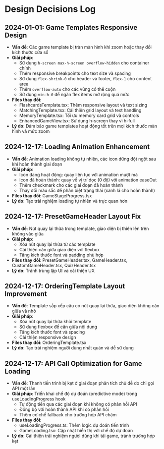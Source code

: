 
# Design Decisions Log

## 2024-01-01: Game Templates Responsive Design
- **Vấn đề**: Các game template bị tràn màn hình khi zoom hoặc thay đổi kích thước cửa sổ
- **Giải pháp**: 
  - Sử dụng `h-screen max-h-screen overflow-hidden` cho container chính
  - Thêm responsive breakpoints cho text size và spacing
  - Sử dụng `flex-shrink-0` cho header và footer, `flex-1` cho content area
  - Thêm `overflow-auto` cho các vùng có thể cuộn
  - Sử dụng `min-h-0` để ngăn flex items mở rộng quá mức
- **Files thay đổi**:
  - FlashcardsTemplate.tsx: Thêm responsive layout và text sizing
  - MatchingTemplate.tsx: Cải thiện grid layout và text handling
  - MemoryTemplate.tsx: Tối ưu memory card grid và controls
  - EnhancedGameView.tsx: Sử dụng h-screen thay vì h-full
- **Lý do**: Đảm bảo game templates hoạt động tốt trên mọi kích thước màn hình và mức zoom

## 2024-12-17: Loading Animation Enhancement
- **Vấn đề**: Animation loading không tự nhiên, các icon dừng đột ngột sau khi hoàn thành giai đoạn
- **Giải pháp**: 
  - Icon đang hoạt động: quay liên tục với animation mượt mà
  - Icon đã hoàn thành: quay về vị trí dọc (0 độ) với animation easeOut
  - Thêm checkmark cho các giai đoạn đã hoàn thành
  - Thay đổi màu sắc để phân biệt trạng thái (xanh lá cho hoàn thành)
- **Files thay đổi**: GameStageProgress.tsx
- **Lý do**: Tạo trải nghiệm loading tự nhiên và trực quan hơn

## 2024-12-17: PresetGameHeader Layout Fix
- **Vấn đề**: Nút quay lại thừa trong template, giao diện bị thiên lên trên không vào giữa
- **Giải pháp**: 
  - Xóa nút quay lại thừa từ các template
  - Cải thiện căn giữa giao diện với flexbox
  - Tăng kích thước font và padding phù hợp
- **Files thay đổi**: PresetGameHeader.tsx, GameHeader.tsx, CustomGameHeader.tsx, QuizHeader.tsx
- **Lý do**: Tránh trùng lặp UI và cải thiện UX

## 2024-12-17: OrderingTemplate Layout Improvement  
- **Vấn đề**: Template sắp xếp câu có nút quay lại thừa, giao diện không căn giữa và nhỏ
- **Giải pháp**:
  - Xóa nút quay lại thừa khỏi template
  - Sử dụng flexbox để căn giữa nội dung
  - Tăng kích thước font và spacing
  - Cải thiện responsive design
- **Files thay đổi**: OrderingTemplate.tsx
- **Lý do**: Tạo trải nghiệm người dùng nhất quán và dễ sử dụng

## 2024-12-17: API Call Optimization for Game Loading
- **Vấn đề**: Thanh tiến trình bị kẹt ở giai đoạn phân tích chủ đề do chỉ gọi API một lần
- **Giải pháp**: Triển khai chế độ dự đoán (predictive mode) trong useLoadingProgress hook
  - Tự động tiến qua các giai đoạn khi không có phản hồi API
  - Đồng bộ với hoàn thành API khi có phản hồi
  - Thêm cơ chế fallback cho trường hợp API chậm
- **Files thay đổi**: 
  - useLoadingProgress.ts: Thêm logic dự đoán tiến trình
  - GameLoading.tsx: Cập nhật hiển thị với chế độ dự đoán
- **Lý do**: Cải thiện trải nghiệm người dùng khi tải game, tránh trường hợp kẹt
